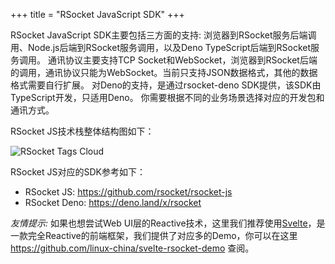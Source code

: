 +++
title = "RSocket JavaScript SDK"
+++

RSocket JavaScript SDK主要包括三方面的支持: 浏览器到RSocket服务后端调用、Node.js后端到RSocket服务调用，以及Deno TypeScript后端到RSocket服务调用。
通讯协议主要支持TCP Socket和WebSocket，浏览器到RSocket后端的调用，通讯协议只能为WebSocket。当前只支持JSON数据格式，其他的数据格式需要自行扩展。
对Deno的支持，是通过rsocket-deno SDK提供，该SDK由TypeScript开发，只适用Deno。
你需要根据不同的业务场景选择对应的开发包和通讯方式。

RSocket JS技术栈整体结构图如下：

![RSocket Tags Cloud](/images/language/rsocket-js-stack.png)

RSocket JS对应的SDK参考如下：

* RSocket JS: https://github.com/rsocket/rsocket-js
* RSocket Deno: https://deno.land/x/rsocket

*友情提示:*  如果也想尝试Web UI层的Reactive技术，这里我们推荐使用[Svelte](https://svelte.dev/)，是一款完全Reactive的前端框架，我们提供了对应多的Demo，你可以在这里 https://github.com/linux-china/svelte-rsocket-demo 查阅。
